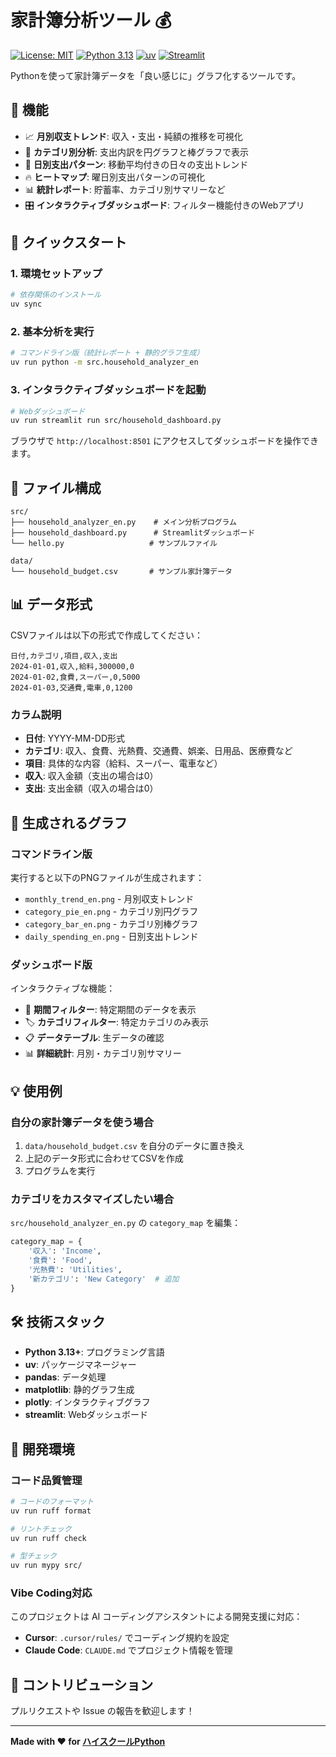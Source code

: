 # 家計簿分析ツール 💰

[![License: MIT](https://img.shields.io/badge/License-MIT-yellow.svg)](https://opensource.org/licenses/MIT)
[![Python 3.13](https://img.shields.io/badge/python-3.13-blue.svg)](https://www.python.org/downloads/)
[![uv](https://img.shields.io/badge/uv-package%20manager-green.svg)](https://docs.astral.sh/uv/)
[![Streamlit](https://img.shields.io/badge/Streamlit-dashboard-red.svg)](https://streamlit.io/)

Pythonを使って家計簿データを「良い感じに」グラフ化するツールです。

## 🎯 機能

- 📈 **月別収支トレンド**: 収入・支出・純額の推移を可視化
- 🥧 **カテゴリ別分析**: 支出内訳を円グラフと棒グラフで表示
- 📅 **日別支出パターン**: 移動平均付きの日々の支出トレンド
- 🔥 **ヒートマップ**: 曜日別支出パターンの可視化
- 📊 **統計レポート**: 貯蓄率、カテゴリ別サマリーなど
- 🎛️ **インタラクティブダッシュボード**: フィルター機能付きのWebアプリ

## 🚀 クイックスタート

### 1. 環境セットアップ

```bash
# 依存関係のインストール
uv sync
```

### 2. 基本分析を実行

```bash
# コマンドライン版（統計レポート + 静的グラフ生成）
uv run python -m src.household_analyzer_en
```

### 3. インタラクティブダッシュボードを起動

```bash
# Webダッシュボード
uv run streamlit run src/household_dashboard.py
```

ブラウザで `http://localhost:8501` にアクセスしてダッシュボードを操作できます。

## 📁 ファイル構成

```
src/
├── household_analyzer_en.py    # メイン分析プログラム
├── household_dashboard.py      # Streamlitダッシュボード
└── hello.py                   # サンプルファイル

data/
└── household_budget.csv       # サンプル家計簿データ
```

## 📊 データ形式

CSVファイルは以下の形式で作成してください：

```csv
日付,カテゴリ,項目,収入,支出
2024-01-01,収入,給料,300000,0
2024-01-02,食費,スーパー,0,5000
2024-01-03,交通費,電車,0,1200
```

### カラム説明

- **日付**: YYYY-MM-DD形式
- **カテゴリ**: 収入、食費、光熱費、交通費、娯楽、日用品、医療費など
- **項目**: 具体的な内容（給料、スーパー、電車など）
- **収入**: 収入金額（支出の場合は0）
- **支出**: 支出金額（収入の場合は0）

## 🎨 生成されるグラフ

### コマンドライン版
実行すると以下のPNGファイルが生成されます：

- `monthly_trend_en.png` - 月別収支トレンド
- `category_pie_en.png` - カテゴリ別円グラフ
- `category_bar_en.png` - カテゴリ別棒グラフ
- `daily_spending_en.png` - 日別支出トレンド

### ダッシュボード版
インタラクティブな機能：

- 📅 **期間フィルター**: 特定期間のデータを表示
- 🏷️ **カテゴリフィルター**: 特定カテゴリのみ表示
- 📋 **データテーブル**: 生データの確認
- 📊 **詳細統計**: 月別・カテゴリ別サマリー

## 💡 使用例

### 自分の家計簿データを使う場合

1. `data/household_budget.csv` を自分のデータに置き換え
2. 上記のデータ形式に合わせてCSVを作成
3. プログラムを実行

### カテゴリをカスタマイズしたい場合

`src/household_analyzer_en.py` の `category_map` を編集：

```python
category_map = {
    '収入': 'Income',
    '食費': 'Food', 
    '光熱費': 'Utilities',
    '新カテゴリ': 'New Category'  # 追加
}
```

## 🛠️ 技術スタック

- **Python 3.13+**: プログラミング言語
- **uv**: パッケージマネージャー
- **pandas**: データ処理
- **matplotlib**: 静的グラフ生成
- **plotly**: インタラクティブグラフ
- **streamlit**: Webダッシュボード

## 📖 開発環境

### コード品質管理

```bash
# コードのフォーマット
uv run ruff format

# リントチェック
uv run ruff check

# 型チェック
uv run mypy src/
```

### Vibe Coding対応

このプロジェクトは AI コーディングアシスタントによる開発支援に対応：

- **Cursor**: `.cursor/rules/` でコーディング規約を設定
- **Claude Code**: `CLAUDE.md` でプロジェクト情報を管理

## 🤝 コントリビューション

プルリクエストや Issue の報告を歓迎します！

---

**Made with ❤️ for [ハイスクールPython](https://high-school-python.jp)**